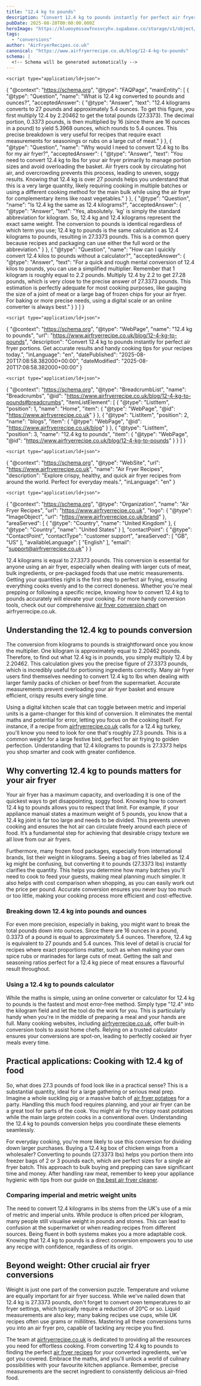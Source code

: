 ```yaml
---
title: "12.4 kg to pounds"
description: "Convert 12.4 kg to pounds instantly for perfect air fryer portions. Get accurate results and handy cooking tips for your recipes today."
pubDate: 2025-08-20T00:00:00.000Z
heroImage: "https://klueoymssxwfnxsvcyhv.supabase.co/storage/v1/object/public/Shmucket/12-4-kg-to-pounds.webp"
tags:
  - "conversions"
author: "AirFryerRecipes.co.uk"
canonical: "https://www.airfryerrecipe.co.uk/blog/12-4-kg-to-pounds"
schema: |
  <!-- Schema will be generated automatically -->
---
```

<script type="application/ld+json">
{
    "@context": "https://schema.org",
    "@type": "BlogPosting",
    "url": "https://www.airfryerrecipe.co.uk/blog/12-4-kg-to-pounds",
    "mainEntityOfPage": {
        "@type": "WebPage",
        "@id": "https://www.airfryerrecipe.co.uk/blog/12-4-kg-to-pounds"
    },
    "headline": "Quick 12.4 kg to Pounds Conversion for Air Fryer Cooking",
    "description": "Convert 12.4 kg to pounds instantly for perfect air fryer portions. Get accurate results and handy cooking tips for your recipes today.",
    "author": {
        "@type": "Person",
        "name": "AirFryerRecipes.co.uk",
        "url": "https://www.airfryerrecipe.co.uk/about",
        "image": {
            "@type": "ImageObject",
            "url": "https://klueoymssxwfnxsvcyhv.supabase.co/storage/v1/object/public/Shmucket/Me.jpg"
        }
    },
    "publisher": {
        "@type": "Organization",
        "name": "Air Fryer Recipe",
        "logo": {
            "@type": "ImageObject",
            "url": "https://cdn.prod.website-files.com/68224a465dfe9a7ab4f57570/6844191451a8b2f1e37e63cc_Untitled%20design%20-%202025-06-05T205644.948%20(1).png"
        }
    },
    "datePublished": "2025-08-20T17:08:58.382Z",
    "dateModified": "2025-08-20T17:08:58.382Z",
    "image": {
        "@type": "ImageObject",
        "url": "https://klueoymssxwfnxsvcyhv.supabase.co/storage/v1/object/public/Shmucket/12-4-kg-to-pounds.webp"
    },
    "about": {
        "@type": "Thing",
        "name": "Conversions"
    },
    "articleSection": "Conversions",
    "inLanguage": "en-GB"
}
</script>

    <script type="application/ld+json">
{
    "@context": "https://schema.org",
    "@type": "FAQPage",
    "mainEntity": [
        {
            "@type": "Question",
            "name": "What is 12.4 kg converted to pounds and ounces?",
            "acceptedAnswer": {
                "@type": "Answer",
                "text": "12.4 kilograms converts to 27 pounds and approximately 5.4 ounces. To get this figure, you first multiply 12.4 by 2.20462 to get the total pounds (27.3373). The decimal portion, 0.3373 pounds, is then multiplied by 16 (since there are 16 ounces in a pound) to yield 5.3968 ounces, which rounds to 5.4 ounces. This precise breakdown is very useful for recipes that require exact measurements for seasonings or rubs on a large cut of meat."
            }
        },
        {
            "@type": "Question",
            "name": "Why would I need to convert 12.4 kg to lbs for my air fryer?",
            "acceptedAnswer": {
                "@type": "Answer",
                "text": "You need to convert 12.4 kg to lbs for your air fryer primarily to manage portion sizes and avoid overloading the basket. Air fryers cook by circulating hot air, and overcrowding prevents this process, leading to uneven, soggy results. Knowing that 12.4 kg is over 27 pounds helps you understand that this is a very large quantity, likely requiring cooking in multiple batches or using a different cooking method for the main bulk while using the air fryer for complementary items like roast vegetables."
            }
        },
        {
            "@type": "Question",
            "name": "Is 12.4 kg the same as 12.4 kilograms?",
            "acceptedAnswer": {
                "@type": "Answer",
                "text": "Yes, absolutely. 'kg' is simply the standard abbreviation for kilogram. So, 12.4 kg and 12.4 kilograms represent the exact same weight. The conversion to pounds is identical regardless of which term you use; 12.4 kg to pounds is the same calculation as 12.4 kilograms to pounds, resulting in 27.3373 pounds. This is a common query because recipes and packaging can use either the full word or the abbreviation."
            }
        },
        {
            "@type": "Question",
            "name": "How can I quickly convert 12.4 kilos to pounds without a calculator?",
            "acceptedAnswer": {
                "@type": "Answer",
                "text": "For a quick and rough mental conversion of 12.4 kilos to pounds, you can use a simplified multiplier. Remember that 1 kilogram is roughly equal to 2.2 pounds. Multiply 12.4 by 2.2 to get 27.28 pounds, which is very close to the precise answer of 27.3373 pounds. This estimation is perfectly adequate for most cooking purposes, like gauging the size of a joint of meat or a large bag of frozen chips for your air fryer. For baking or more precise needs, using a digital scale or an online converter is always best."
            }
        }
    ]
}
</script>

    <script type="application/ld+json">
{
    "@context": "https://schema.org",
    "@type": "WebPage",
    "name": "12.4 kg to pounds",
    "url": "https://www.airfryerrecipe.co.uk/blog/12-4-kg-to-pounds",
    "description": "Convert 12.4 kg to pounds instantly for perfect air fryer portions. Get accurate results and handy cooking tips for your recipes today.",
    "inLanguage": "en",
    "datePublished": "2025-08-20T17:08:58.382000+00:00",
    "dateModified": "2025-08-20T17:08:58.382000+00:00"
}
</script>

    <script type="application/ld+json">
{
    "@context": "https://schema.org",
    "@type": "BreadcrumbList",
    "name": "Breadcrumbs",
    "@id": "https://www.airfryerrecipe.co.uk/blog/12-4-kg-to-pounds#breadcrumbs",
    "itemListElement": [
        {
            "@type": "ListItem",
            "position": 1,
            "name": "Home",
            "item": {
                "@type": "WebPage",
                "@id": "https://www.airfryerrecipe.co.uk"
            }
        },
        {
            "@type": "ListItem",
            "position": 2,
            "name": "blogs",
            "item": {
                "@type": "WebPage",
                "@id": "https://www.airfryerrecipe.co.uk/blog"
            }
        },
        {
            "@type": "ListItem",
            "position": 3,
            "name": "12.4 kg to pounds",
            "item": {
                "@type": "WebPage",
                "@id": "https://www.airfryerrecipe.co.uk/blog/12-4-kg-to-pounds"
            }
        }
    ]
}
</script>

    <script type="application/ld+json">
{
    "@context": "https://schema.org",
    "@type": "WebSite",
    "url": "https://www.airfryerrecipe.co.uk",
    "name": "Air Fryer Recipes",
    "description": "Explore crispy, healthy, and quick air fryer recipes from around the world. Perfect for everyday meals.",
    "inLanguage": "en"
}
</script>

    <script type="application/ld+json">
{
    "@context": "https://schema.org",
    "@type": "Organization",
    "name": "Air Fryer Recipes",
    "url": "https://www.airfryerrecipe.co.uk",
    "logo": {
        "@type": "ImageObject",
        "url": "https://www.airfryerrecipe.co.uk/brand"
    },
    "areaServed": [
        {
            "@type": "Country",
            "name": "United Kingdom"
        },
        {
            "@type": "Country",
            "name": "United States"
        }
    ],
    "contactPoint": {
        "@type": "ContactPoint",
        "contactType": "customer support",
        "areaServed": [
            "GB",
            "US"
        ],
        "availableLanguage": [
            "English"
        ],
        "email": "support@airfryerrecipe.co.uk"
    }
}
</script>

<p>12.4 kilograms is equal to 27.3373 pounds. This conversion is essential for anyone using an air fryer, especially when dealing with larger cuts of meat, bulk ingredients, or pre-packaged foods that use metric measurements. Getting your quantities right is the first step to perfect air frying, ensuring everything cooks evenly and to the correct doneness. Whether you're meal prepping or following a specific recipe, knowing how to convert 12.4 kg to pounds accurately will elevate your cooking. For more handy conversion tools, check out our comprehensive <a href="https://www.airfryerrecipe.co.uk/air-fryer-conversion-chart">air fryer conversion chart</a> on airfryerrecipe.co.uk.</p>

<h2>Understanding the 12.4 kg to pounds conversion</h2>
<p>The conversion from kilograms to pounds is straightforward once you know the multiplier. One kilogram is approximately equal to 2.20462 pounds. Therefore, to find out what 12.4 kg is in pounds, you simply multiply 12.4 by 2.20462. This calculation gives you the precise figure of 27.3373 pounds, which is incredibly useful for portioning ingredients correctly. Many air fryer users find themselves needing to convert 12.4 kg to lbs when dealing with larger family packs of chicken or beef from the supermarket. Accurate measurements prevent overloading your air fryer basket and ensure efficient, crispy results every single time.</p>
<p>Using a digital kitchen scale that can toggle between metric and imperial units is a game-changer for this kind of conversion. It eliminates the mental maths and potential for error, letting you focus on the cooking itself. For instance, if a recipe from <a href="https://www.airfryerrecipe.co.uk">airfryerrecipe.co.uk</a> calls for a 12.4 kg turkey, you'll know you need to look for one that's roughly 27.3 pounds. This is a common weight for a large festive bird, perfect for air frying to golden perfection. Understanding that 12.4 kilograms to pounds is 27.3373 helps you shop smarter and cook with greater confidence.</p>

<h2>Why converting 12.4 kg to pounds matters for your air fryer</h2>
<p>Your air fryer has a maximum capacity, and overloading it is one of the quickest ways to get disappointing, soggy food. Knowing how to convert 12.4 kg to pounds allows you to respect that limit. For example, if your appliance manual states a maximum weight of 5 pounds, you know that a 12.4 kg joint is far too large and needs to be divided. This prevents uneven cooking and ensures the hot air can circulate freely around each piece of food. It’s a fundamental step for achieving that desirable crispy texture we all love from our air fryers.</p>
<p>Furthermore, many frozen food packages, especially from international brands, list their weight in kilograms. Seeing a bag of fries labelled as 12.4 kg might be confusing, but converting it to pounds (27.3373 lbs) instantly clarifies the quantity. This helps you determine how many batches you'll need to cook to feed your guests, making meal planning much simpler. It also helps with cost comparison when shopping, as you can easily work out the price per pound. Accurate conversion ensures you never buy too much or too little, making your cooking process more efficient and cost-effective.</p>

<h3>Breaking down 12.4 kg into pounds and ounces</h3>
<p>For even more precision, especially in baking, you might want to break the total pounds down into ounces. Since there are 16 ounces in a pound, 0.3373 of a pound is equal to approximately 5.4 ounces. Therefore, 12.4 kg is equivalent to 27 pounds and 5.4 ounces. This level of detail is crucial for recipes where exact proportions matter, such as when making your own spice rubs or marinades for large cuts of meat. Getting the salt and seasoning ratios perfect for a 12.4 kg piece of meat ensures a flavourful result throughout.</p>

<h3>Using a 12.4 kg to pounds calculator</h3>
<p>While the maths is simple, using an online converter or calculator for 12.4 kg to pounds is the fastest and most error-free method. Simply type "12.4" into the kilogram field and let the tool do the work for you. This is particularly handy when you're in the middle of preparing a meal and your hands are full. Many cooking websites, including <a href="https://www.airfryerrecipe.co.uk">airfryerrecipe.co.uk</a>, offer built-in conversion tools to assist home chefs. Relying on a trusted calculator ensures your conversions are spot-on, leading to perfectly cooked air fryer meals every time.</p>

<h2>Practical applications: Cooking with 12.4 kg of food</h2>
<p>So, what does 27.3 pounds of food look like in a practical sense? This is a substantial quantity, ideal for a large gathering or serious meal prep. Imagine a whole suckling pig or a massive batch of <a href="https://www.airfryerrecipe.co.uk/recipe-category/potatoes">air fryer potatoes</a> for a party. Handling this much food requires planning, and your air fryer can be a great tool for parts of the cook. You might air fry the crispy roast potatoes while the main large protein cooks in a conventional oven. Understanding the 12.4 kg to pounds conversion helps you coordinate these elements seamlessly.</p>
<p>For everyday cooking, you're more likely to use this conversion for dividing down larger purchases. Buying a 12.4 kg box of chicken wings from a wholesaler? Converting to pounds (27.3373 lbs) helps you portion them into freezer bags of 2 or 3 pounds each, which are perfect sizes for a single air fryer batch. This approach to bulk buying and prepping can save significant time and money. After handling raw meat, remember to keep your appliance hygienic with tips from our guide on <a href="https://www.airfryerrecipe.co.uk/air-fryer-cleaner">the best air fryer cleaner</a>.</p>

<h3>Comparing imperial and metric weight units</h3>
<p>The need to convert 12.4 kilograms in lbs stems from the UK's use of a mix of metric and imperial units. While produce is often priced per kilogram, many people still visualise weight in pounds and stones. This can lead to confusion at the supermarket or when reading recipes from different sources. Being fluent in both systems makes you a more adaptable cook. Knowing that 12.4 kg to pounds is a direct conversion empowers you to use any recipe with confidence, regardless of its origin.</p>

<h2>Beyond weight: Other crucial air fryer conversions</h2>
<p>Weight is just one part of the conversion puzzle. Temperature and volume are equally important for air fryer success. While we've nailed down that 12.4 kg is 27.3373 pounds, don't forget to convert oven temperatures to air fryer settings, which typically require a reduction of 20°C or so. Liquid measurements are also key; many baking recipes use cups, while UK recipes often use grams or millilitres. Mastering all these conversions turns you into an air fryer pro, capable of tackling any recipe you find.</p>
<p>The team at <a href="https://www.airfryerrecipe.co.uk">airfryerrecipe.co.uk</a> is dedicated to providing all the resources you need for effortless cooking. From converting 12.4 kg to pounds to finding the perfect <a href="https://www.airfryerrecipe.co.uk/recipes">air fryer recipes</a> for your converted ingredients, we've got you covered. Embrace the maths, and you'll unlock a world of culinary possibilities with your favourite kitchen appliance. Remember, precise measurements are the secret ingredient to consistently delicious air-fried food.</p>
